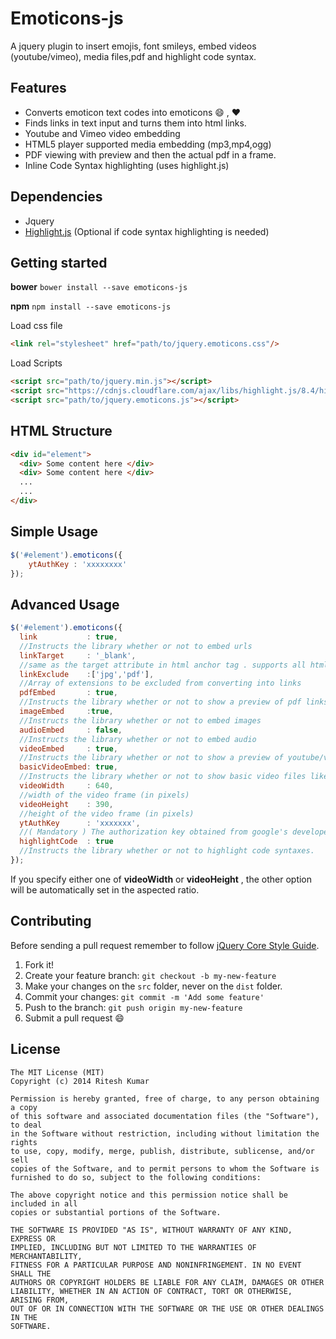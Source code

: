 Emoticons-js
============

A jquery plugin to insert emojis, font smileys, embed videos (youtube/vimeo), media files,pdf and highlight code syntax.

Features
--------

* Converts emoticon text codes into emoticons :smile: , :heart:
* Finds links in text input and turns them into html links.
* Youtube and Vimeo video embedding
* HTML5 player supported media embedding (mp3,mp4,ogg)
* PDF viewing with preview and then the actual pdf in a frame.
* Inline Code Syntax highlighting (uses highlight.js)

Dependencies
------------
* Jquery
* [Highlight.js](https://highlightjs.org/) (Optional if code syntax highlighting is needed)

Getting started
---------------

**bower**
```bower install --save emoticons-js```

**npm**
```npm install --save emoticons-js```

Load css file
```html
<link rel="stylesheet" href="path/to/jquery.emoticons.css"/>
```

Load Scripts
```html
<script src="path/to/jquery.min.js"></script>
<script src="https://cdnjs.cloudflare.com/ajax/libs/highlight.js/8.4/highlight.min.js"></script> <!--==== Optional =====-->
<script src="path/to/jquery.emoticons.js"></script>
```

HTML Structure
--------------
```html
<div id="element">
  <div> Some content here </div>
  <div> Some content here </div>
  ...
  ...
</div>
```

Simple Usage
------------
```javascript
$('#element').emoticons({
    ytAuthKey : 'xxxxxxxx'
});
```
Advanced Usage
--------------

```javascript
$('#element').emoticons({
  link           : true,
  //Instructs the library whether or not to embed urls
  linkTarget     : '_blank',
  //same as the target attribute in html anchor tag . supports all html supported target values.
  linkExclude    :['jpg','pdf'],
  //Array of extensions to be excluded from converting into links
  pdfEmbed       : true,
  //Instructs the library whether or not to show a preview of pdf links
  imageEmbed     :true,
  //Instructs the library whether or not to embed images
  audioEmbed     : false,
  //Instructs the library whether or not to embed audio
  videoEmbed     : true,
  //Instructs the library whether or not to show a preview of youtube/vimeo videos with details
  basicVideoEmbed: true,
  //Instructs the library whether or not to show basic video files like mp4 etc. (supported by html5 player)
  videoWidth     : 640,
  //width of the video frame (in pixels)
  videoHeight    : 390,
  //height of the video frame (in pixels)
  ytAuthKey      : 'xxxxxxx',
  //( Mandatory ) The authorization key obtained from google's developer console for using youtube data api
  highlightCode  : true
  //Instructs the library whether or not to highlight code syntaxes.
});
```
If you specify either one of **videoWidth** or **videoHeight** , the other option will be automatically set in the aspected ratio.


Contributing
------------

Before sending a pull request remember to follow [jQuery Core Style Guide](http://contribute.jquery.org/style-guide/js/).

1. Fork it!
2. Create your feature branch: `git checkout -b my-new-feature`
3. Make your changes on the `src` folder, never on the `dist` folder.
4. Commit your changes: `git commit -m 'Add some feature'`
5. Push to the branch: `git push origin my-new-feature`
6. Submit a pull request :smile:

License
-------

```
The MIT License (MIT)
Copyright (c) 2014 Ritesh Kumar

Permission is hereby granted, free of charge, to any person obtaining a copy
of this software and associated documentation files (the "Software"), to deal
in the Software without restriction, including without limitation the rights
to use, copy, modify, merge, publish, distribute, sublicense, and/or sell
copies of the Software, and to permit persons to whom the Software is
furnished to do so, subject to the following conditions:

The above copyright notice and this permission notice shall be included in all
copies or substantial portions of the Software.

THE SOFTWARE IS PROVIDED "AS IS", WITHOUT WARRANTY OF ANY KIND, EXPRESS OR
IMPLIED, INCLUDING BUT NOT LIMITED TO THE WARRANTIES OF MERCHANTABILITY,
FITNESS FOR A PARTICULAR PURPOSE AND NONINFRINGEMENT. IN NO EVENT SHALL THE
AUTHORS OR COPYRIGHT HOLDERS BE LIABLE FOR ANY CLAIM, DAMAGES OR OTHER
LIABILITY, WHETHER IN AN ACTION OF CONTRACT, TORT OR OTHERWISE, ARISING FROM,
OUT OF OR IN CONNECTION WITH THE SOFTWARE OR THE USE OR OTHER DEALINGS IN THE
SOFTWARE.
```


